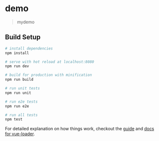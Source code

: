 # demo

> mydemo

## Build Setup

``` bash
# install dependencies
npm install

# serve with hot reload at localhost:8080
npm run dev

# build for production with minification
npm run build

# run unit tests
npm run unit

# run e2e tests
npm run e2e

# run all tests
npm test
```

For detailed explanation on how things work, checkout the [guide](http://vuejs-templates.github.io/webpack/) and [docs for vue-loader](http://vuejs.github.io/vue-loader).
